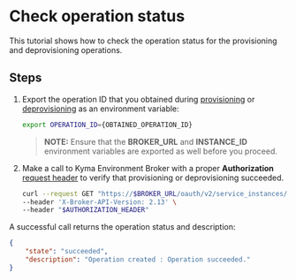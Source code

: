 # Check operation status

This tutorial shows how to check the operation status for the provisioning and deprovisioning operations.

## Steps

1. Export the operation ID that you obtained during [provisioning](05-10-provisioning-kyma-environment.md) or [deprovisioning](05-20-deprovisioning-kyma-environment.md) as an environment variable:

   ```bash
   export OPERATION_ID={OBTAINED_OPERATION_ID}
   ```

   > **NOTE:** Ensure that the **BROKER_URL** and **INSTANCE_ID** environment variables are exported as well before you proceed.

2. Make a call to Kyma Environment Broker with a proper **Authorization** [request header](../contributor/01-10-authorization.md) to verify that provisioning or deprovisioning succeeded.

   ```bash
   curl --request GET "https://$BROKER_URL/oauth/v2/service_instances/$INSTANCE_ID/last_operation?operation=$OPERATION_ID&service_id=47c9dcbf-ff30-448e-ab36-d3bad66ba281&plan_id=4deee563-e5ec-4731-b9b1-53b42d855f0c" \
   --header 'X-Broker-API-Version: 2.13' \
   --header "$AUTHORIZATION_HEADER"
   ```

A successful call returns the operation status and description:

   ```json
   {
       "state": "succeeded",
       "description": "Operation created : Operation succeeded."
   }
   ```
